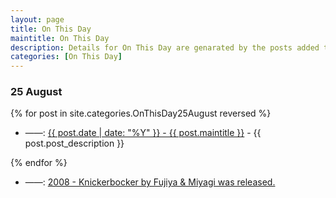 ```yaml
---
layout: page
title: On This Day
maintitle: On This Day
description: Details for On This Day are genarated by the posts added to the website so the content is subject to changes/updates over time.
categories: [On This Day]
---
```


### 25 August

{% for post in site.categories.OnThisDay25August reversed %}

<ul>
<li> ——: <a href="{{ post.url }}">{{ post.date | date: "%Y" }} - {{ post.maintitle }}</a> - {{ post.post_description }}</li>
</ul>

{% endfor %}

* ——:  <a href="/discography/tribute-songs/2008-09-02-fujiyaand-miyagi-knickerbocker">2008 - Knickerbocker by Fujiya & Miyagi was released.</a> 
